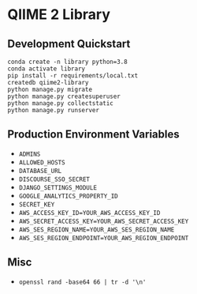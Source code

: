# QIIME 2 Library

## Development Quickstart

```
conda create -n library python=3.8
conda activate library
pip install -r requirements/local.txt
createdb qiime2-library
python manage.py migrate
python manage.py createsuperuser
python manage.py collectstatic
python manage.py runserver
```

## Production Environment Variables

- `ADMINS`
- `ALLOWED_HOSTS`
- `DATABASE_URL`
- `DISCOURSE_SSO_SECRET`
- `DJANGO_SETTINGS_MODULE`
- `GOOGLE_ANALYTICS_PROPERTY_ID`
- `SECRET_KEY`
- `AWS_ACCESS_KEY_ID=YOUR_AWS_ACCESS_KEY_ID`
- `AWS_SECRET_ACCESS_KEY=YOUR_AWS_SECRET_ACCESS_KEY`
- `AWS_SES_REGION_NAME=YOUR_AWS_SES_REGION_NAME`
- `AWS_SES_REGION_ENDPOINT=YOUR_AWS_REGION_ENDPOINT`

## Misc

- `openssl rand -base64 66 | tr -d '\n'`

